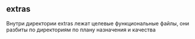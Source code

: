 extras
--
Внутри директории extras лежат целевые функциональные файлы, они разбиты по директориям по плану назначения и качества